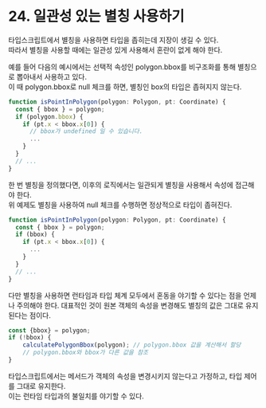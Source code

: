 # 24. 일관성 있는 별칭 사용하기

타입스크립트에서 별칭을 사용하면 타입을 좁히는데 지장이 생길 수 있다.  
따라서 별칭을 사용할 때에는 일관성 있게 사용해서 혼란이 없게 해야 한다.

예를 들어 다음의 예시에서는 선택적 속성인 polygon.bbox를 비구조화를 통해 별칭으로 뽑아내서 사용하고 있다.  
이 때 polygon.bbox로 null 체크를 하면, 별칭인 box의 타입은 좁혀지지 않는다.

```ts
function isPointInPolygon(polygon: Polygon, pt: Coordinate) {
  const { bbox } = polygon;
  if (polygon.bbox) {
    if (pt.x < bbox.x[0]) {
      // bbox가 undefined 일 수 있습니다.
      ...
    }
  }
  // ...
}
```

한 번 별칭을 정의했다면, 이후의 로직에서는 일관되게 별칭을 사용해서 속성에 접근해야 한다.  
위 예제도 별칭을 사용하여 null 체크를 수행하면 정상적으로 타입이 좁혀진다.

```ts
function isPointInPolygon(polygon: Polygon, pt: Coordinate) {
  const { bbox } = polygon;
  if (bbox) {
    if (pt.x < bbox.x[0]) {
      ...
    }
  }
  // ...
}
```

다만 별칭을 사용하면 런타임과 타입 체계 모두에서 혼동을 야기할 수 있다는 점을 언제나 주의해야 한다.
대표적인 것이 원본 객체의 속성을 변경해도 별칭의 값은 그대로 유지된다는 점이다.

```ts
const {bbox} = polygon;
if (!bbox) {
    calculatePolygonBbox(polygon); // polygon.bbox 값을 계산해서 할당
    // polygon.bbox와 bbox가 다른 값을 참조
}
```

타입스크립트에서는 메서드가 객체의 속성을 변경시키지 않는다고 가정하고, 타입 제어를 그대로 유지한다.  
이는 런타임 타입과의 불일치를 야기할 수 있다.









